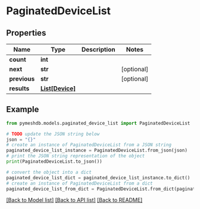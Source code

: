 # PaginatedDeviceList


## Properties

Name | Type | Description | Notes
------------ | ------------- | ------------- | -------------
**count** | **int** |  | 
**next** | **str** |  | [optional] 
**previous** | **str** |  | [optional] 
**results** | [**List[Device]**](Device.md) |  | 

## Example

```python
from pymeshdb.models.paginated_device_list import PaginatedDeviceList

# TODO update the JSON string below
json = "{}"
# create an instance of PaginatedDeviceList from a JSON string
paginated_device_list_instance = PaginatedDeviceList.from_json(json)
# print the JSON string representation of the object
print(PaginatedDeviceList.to_json())

# convert the object into a dict
paginated_device_list_dict = paginated_device_list_instance.to_dict()
# create an instance of PaginatedDeviceList from a dict
paginated_device_list_from_dict = PaginatedDeviceList.from_dict(paginated_device_list_dict)
```
[[Back to Model list]](../README.md#documentation-for-models) [[Back to API list]](../README.md#documentation-for-api-endpoints) [[Back to README]](../README.md)


